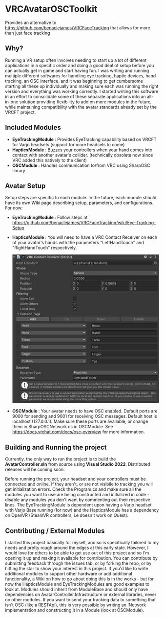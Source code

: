 # VRCAvatarOSCToolkit

Provides an alternative to https://github.com/benaclejames/VRCFaceTracking that allows for more than just face tracking

## Why?

Running a VR setup often involves needing to start up a lot of different applications in a specific order and doing a good deal of setup before you can actually get in game and start having fun. I was writing and running multiple different softwares for handling eye tracking, haptic devices, hand tracking, an OSC interface, and it was beginning to get cumbersome starting all these up individually and making sure each was running the right version and everything was working correctly. I started writing this software in an effort to consolidate some of these separate applications into an all-in-one solution providing flexibility to add on more modules in the future, while maintaining compatibility with the avatar standards already set by the VRCFT project. 

## Included Modules
 - **EyeTrackingModule** : Provides EyeTracking capability based on VRCFT for Varjo headsets (support for more headsets to come) 
 - **HapticsModule**     : Buzzes your controllers when your hand comes into contact with another avatar's collider. (technically obsolete now since VRC added this natively to the client)
 - **OSCModule**         : Handles communication to/from VRC using SharpOSC library

## Avatar Setup
Setup steps are specific to each module. In the future, each module should have its own Wiki page describing setup, parameters, and configurations. For now:
 - **EyeTrackingModule** : Follow steps at https://github.com/benaclejames/VRCFaceTracking/wiki/Eye-Tracking-Setup 
 - **HapticsModule**     : You will need to have a VRC Contact Receiver on each of your avatar's hands with the parameters "LeftHandTouch" and "RightHandTouch" respectively.
 
   ![](vrccontactreceiver.PNG)
 - **OSCModule**         : Your avatar needs to have OSC enabled. Default ports are 9000 for sending and 9001 for receiving OSC messages. Default host is localhost (127.0.0.1). Make sure these ports are available, or change them in SharpOSCNetwork.cs in OSCModule. See https://docs.vrchat.com/docs/osc-overview for more information. 

## Building and Running the project
Currently, the only way to run the project is to build the **AvatarController.sln** from source using **Visual Studio 2022**. Distributed releases will be coming soon.
 
Before running the project, your headset and your controllers must be connected and online. If they aren't, or are not visibile to tracking you will get initialization errors.
Check the Program.cs and make sure all the modules you want to use are being constructed and initialized in code - disable any modules you don't want by commenting out their respective lines. The EyeTrackingModule is dependent upon having a Varjo headset with Varjo Base running (for now) and the HapticsModule has a dependency on OpenVR (SteamVR controllers, i.e doesn't work on Quest). 

## Contributing / External Modules
I started this project basically for myself, and so is specifically tailored to my needs and pretty rough around the edges at this early state. However, I would love for others to be able to get use out of this project and so I'm opening it up and making it available for contribution. You can contribute by submitting feedback through the issues tab, or by forking the repo, or by hitting the star to show your interest in this project. If you'd like to write additional modules to support other hardware or add additional functionality, a Wiki on how to go about doing this is in the works - but for now the HapticsModule and EyeTrackingModules are good examples to look at. Modules should inherit from ModuleBase and should only have dependencies on AvatarController.Infrastructure or external libraries, never on other modules. If you want to send your tracking data to something that isn't OSC (like a RESTApi), this is very possible by writing an INetwork implementation and constructing it in a Module (look at OSCModule). 

